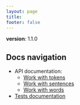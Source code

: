 ```yaml
---
layout: page
title:
footer: false
---
```


**version**: 1.1.0

## Docs navigation

* API documentation:
  * [Work with tokens](./api/tokens.html)
  * [Work with sentences](./api/sentences.html)
  * [Work with words](./api/words.html)
* [Tests documentation](./tests.html)